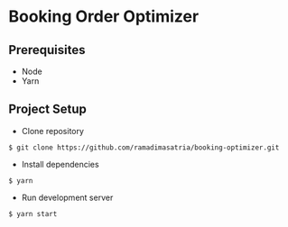 # Booking Order Optimizer

## Prerequisites
* Node
* Yarn

## Project Setup
* Clone repository

`$ git clone https://github.com/ramadimasatria/booking-optimizer.git`

* Install dependencies

`$ yarn`

* Run development server

`$ yarn start`
